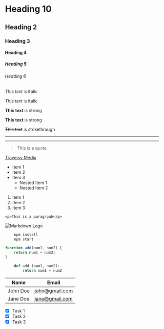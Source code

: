 <!-- Headings -->

# Heading 10

## Heading 2

### Heading 3

#### Heading 4

##### Heading 5

###### Heading 6

<!-- Italics -->

_This text_ is italic

_This text_ is italic

<!-- Strong -->

**This text** is strong

**This text** is strong

<!-- Strikethrough -->

~~This text~~ is strikethrough

<!-- Horizontal Rule -->

---

---

<!-- Blockquote -->

> This is a quote

<!-- Links -->

[Traversy Media](http://www.traversymedia.com "Travery Mediaz")

<!-- UL -->

-   Item 1
-   Item 2
-   Item 3
    -   Nested Item 1
    -   Nested Item 2

<!-- OL -->

1. Item 1
1. Item 2
1. Item 3

<!-- Inline Code Block -->

`<p>This is a paragrpah</p>`

<!-- Image -->

![Markdown Logo](https://markdown-here.com/img/icon256.png)

<!-- Github Markdown -->

<!-- Code Blocks -->

```bash
    npm install
    npm start
```

```javascript
function add(num1, num2) {
	return num1 + num2;
}
```

```python
    def add (num1, num2):
        return num1 + num2
```

<!-- Tables -->

| Name     | Email          |
| -------- | -------------- |
| John Doe | john@gmail.com |
| Jane Doe | jane@gmail.com |

<!-- Task Lists -->

-   [x] Task 1
-   [x] Task 2
-   [x] Task 3
